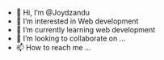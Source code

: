 - 👋 Hi, I’m @Joydzandu
- 👀 I’m interested in  Web development
- 🌱 I’m currently learning web development
- 💞️ I’m looking to collaborate on ...
- 📫 How to reach me ...

<!---
Joydzandu/Joydzandu is a ✨ special ✨ repository because its `README.md` (this file) appears on your GitHub profile.
You can click the Preview link to take a look at your changes.
--->
